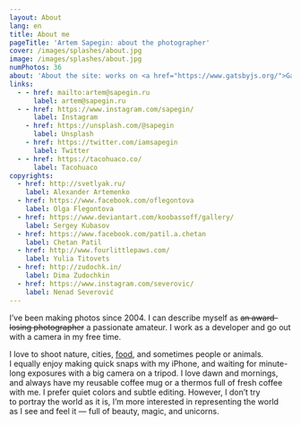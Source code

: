 ```yaml
---
layout: About
lang: en
title: About me
pageTitle: 'Artem Sapegin: about the photographer'
cover: /images/splashes/about.jpg
image: /images/splashes/about.jpg
numPhotos: 36
about: 'About the site: works on <a href="https://www.gatsbyjs.org/">Gatsby</a>, and <a href="http://sapegin.github.io/tamia/">Tâmia</a>; hosted on <a href="https://www.netlify.com/">Netlify</a>.'
links:
  - - href: mailto:artem@sapegin.ru
      label: artem@sapegin.ru
  - - href: https://www.instagram.com/sapegin/
      label: Instagram
    - href: https://unsplash.com/@sapegin
      label: Unsplash
    - href: https://twitter.com/iamsapegin
      label: Twitter
  - - href: https://tacohuaco.co/
      label: Tacohuaco
copyrights:
  - href: http://svetlyak.ru/
    label: Alexander Artemenko
  - href: https://www.facebook.com/oflegontova
    label: Olga Flegontova
  - href: https://www.deviantart.com/koobassoff/gallery/
    label: Sergey Kubasov
  - href: https://www.facebook.com/patil.a.chetan
    label: Chetan Patil
  - href: http://www.fourlittlepaws.com/
    label: Yulia Titovets
  - href: http://zudochk.in/
    label: Dima Zudochkin
  - href: https://www.instagram.com/severovic/
    label: Nenad Severović
---
```


I’ve been making photos since 2004. I&nbsp;can describe myself as ~~an award-losing photographer~~ a&nbsp;passionate amateur. I&nbsp;work as&nbsp;a&nbsp;developer and&nbsp;go&nbsp;out with a&nbsp;camera in&nbsp;my&nbsp;free time.

I love to shoot nature, cities, [food](https://tacohuaco.co/), and&nbsp;sometimes people or&nbsp;animals. I&nbsp;equally enjoy making quick snaps with my&nbsp;iPhone, and&nbsp;waiting for&nbsp;minute-long exposures with a&nbsp;big&nbsp;camera on&nbsp;a&nbsp;tripod. I&nbsp;love dawn and&nbsp;mornings, and always have my&nbsp;reusable coffee mug or&nbsp;a&nbsp;thermos full of&nbsp;fresh coffee with&nbsp;me. I&nbsp;prefer quiet colors and&nbsp;subtle editing. However, I&nbsp;don’t try to&nbsp;portray the world as&nbsp;it&nbsp;is, I’m&nbsp;more interested in&nbsp;representing the&nbsp;world as&nbsp;I&nbsp;see and&nbsp;feel&nbsp;it&nbsp;— full of beauty, magic, and&nbsp;unicorns.
